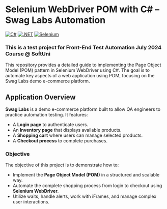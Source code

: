 # Selenium WebDriver POM with C# – Swag Labs Automation
[![C#](https://img.shields.io/badge/Made%20with-C%23-239120.svg)](https://learn.microsoft.com/en-us/dotnet/csharp/)
[![.NET](https://img.shields.io/badge/.NET-5C2D91.svg)](https://dotnet.microsoft.com/)
[![Selenium](https://img.shields.io/badge/tested%20with-Selenium-43B02A.svg)](https://www.selenium.dev/)

### This is a test project for Front-End Test Automation July 2024 Course @ SoftUni

This repository provides a detailed guide to implementing the Page Object Model (POM) pattern in Selenium WebDriver using C#. The goal is to automate key aspects of a web application using POM, focusing on the Swag Labs demo e-commerce platform.

## Application Overview
**Swag Labs** is a demo e-commerce platform built to allow QA engineers to practice automation testing. It features:
- A **Login page** to authenticate users.
- An **Inventory page** that displays available products.
- A **Shopping cart** where users can manage selected products.
- A **Checkout process** to complete purchases.

### Objective
The objective of this project is to demonstrate how to:
- Implement the **Page Object Model (POM)** in a structured and scalable way.
- Automate the complete shopping process from login to checkout using **Selenium WebDriver**.
- Utilize waits, handle alerts, work with iFrames, and manage complex user interactions.
